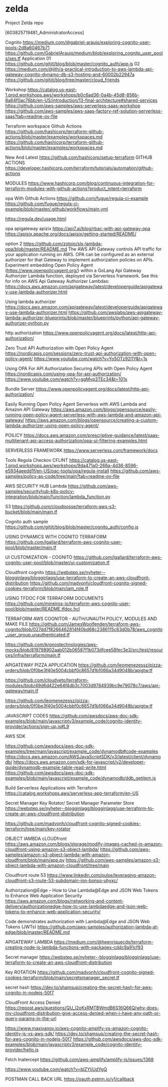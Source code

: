 # zelda
Project Zelda repo


[603825719481_AdministratorAccess]

Cognito
https://medium.com/@gabriel-araujo/exploring-cognito-user-pools-2d8a60467b71
https://github.com/GabrielAraujo/medium/blob/exploring_cognito_user_pools/ses.tf
Application
01
https://github.com/gitjit/blog/blob/master/cognito_auth/app.js
02
https://medium.com/@jith/a-practical-introduction-to-aws-lambda-api-gateway-cognito-dynamo-db-s3-hosting-and-60002b22947a
https://github.com/gitjit/blog/tree/master/cloud_friends

Workshop
https://catalog.us-east-1.prod.workshops.aws/workshops/b0c6ad36-0a4b-45d8-856b-8a64f0ac76bb/en-US/introduction/13-final-architecture#shared-services
https://github.com/aws-samples/aws-serverless-saas-workshop
https://github.com/aws-samples/aws-saas-factory-ref-solution-serverless-saas?tab=readme-ov-file

Terraform workspace Github Actions
https://github.com/hashicorp/terraform-github-actions/blob/master/examples/workspaces.md
https://github.com/hashicorp/terraform-github-actions/blob/master/examples/workspaces.md

New And Latest
https://github.com/hashicorp/setup-terraform
GITHUB ACTIONS
https://developer.hashicorp.com/terraform/tutorials/automation/github-actions

MODULES
https://www.hashicorp.com/blog/continuous-integration-for-terraform-modules-with-github-actions?product_intent=terraform

opa
With Github Actions
https://github.com/fugue/regula-ci-example
https://github.com/fugue/regula-ci-example/blob/master/.github/workflows/main.yml

https://regula.dev/usage.html

opa apigateway
apizix
https://api7.ai/blog/rbac-with-api-gateway-opa
https://apisix.apache.org/docs/apisix/getting-started/README/

option 2
https://github.com/zotoio/sls-lambda-opa/blob/master/README.md
The AWS API Gateway controls API traffic for your application running on AWS. OPA can be configured as an external authorizer for that Gateway to implement authorization policies on APIs.
Experiment embedding Open Policy Agent (https://www.openpolicyagent.org/) within a GoLang Api Gateway Authorizer Lambda function, deployed via Serverless framework. See this for info on AWS Api Gateway Authorizer Lambdas: https://docs.aws.amazon.com/apigateway/latest/developerguide/apigateway-use-lambda-authorizer.html

Using lambda authorizer
https://docs.aws.amazon.com/apigateway/latest/developerguide/apigateway-use-lambda-authorizer.html
https://github.com/awslabs/aws-apigateway-lambda-authorizer-blueprints/blob/master/blueprints/python/api-gateway-authorizer-python.py


http authorization
https://www.openpolicyagent.org/docs/latest/http-api-authorization/

Zero Trust API Authorization with Open Policy Agent
https://nordicapis.com/sessions/zero-trust-api-authorization-with-open-policy-agent/
https://www.youtube.com/watch?v=Yo5OTz92l1Y&t=1s

Using OPA For API Authorization
Securing APIs with Open Policy Agent
https://nordicapis.com/using-opa-for-api-authorization/
https://www.youtube.com/watch?v=ggMyp3TEc34&t=101s

Bundle Server
https://www.openpolicyagent.org/docs/latest/http-api-authorization/

Easily Running Open Policy Agent Serverless with AWS Lambda and Amazon API Gateway
https://aws.amazon.com/blogs/opensource/easily-running-open-policy-agent-serverless-with-aws-lambda-and-amazon-api-gateway/
https://aws.amazon.com/blogs/opensource/creating-a-custom-lambda-authorizer-using-open-policy-agent/

POILICY
https://docs.aws.amazon.com/prescriptive-guidance/latest/saas-multitenant-api-access-authorization/opa-ui-filtering-examples.html

SERVERLESS FRAMEWORK
https://www.serverless.com/framework/docs

Tools
Regula
Checkov
CFLINT
https://catalog.us-east-1.prod.workshops.aws/workshops/9da471a0-266a-4d36-8596-e5934aeedd1f/en-US/pac-tools/opa/regula-install
https://github.com/aws-samples/policy-as-code/tree/main?tab=readme-ov-file

AWS SECURITY HUB Lambda
https://github.com/aws-samples/securityhub-k8s-policy-integration/blob/main/function/lambda_function.py

S3
https://github.com/cloudposse/terraform-aws-s3-bucket/blob/main/main.tf

Cognito auth sample
https://github.com/gitjit/blog/blob/master/cognito_auth/config.js

USING DYNAMICS WITH COGNITO TERRAFORM
https://github.com/lgallard/terraform-aws-cognito-user-pool/blob/master/main.tf

UI CUSTOMIZATION - COGNITO
https://github.com/lgallard/terraform-aws-cognito-user-pool/blob/master/ui-customization.tf

Cloudfront cognito
https://webstep.se/nyheter--blogginlagg/blogginlagg/use-terraform-to-create-an-aws-cloudfront-distribution
https://github.com/madvonh/cloudfront-cognito-signed-cookies-terraform/blob/main/iam_role.tf


USING TFDOC FOR TERRAFORM DOCUMENTS
https://github.com/mineiros-io/terraform-aws-cognito-user-pool/blob/master/README.tfdoc.hcl

TERRAFORM AWS COGNITOR - AUTH/UNAUTH POLICY, MODULES AND MAKE FILE
https://github.com/JamesWoolfenden/terraform-aws-cognito/blob/027dd7f8266462814f40bd68c2386115c63d0b78/aws_cognito_user_group.unauthenticated.tf

https://github.com/kronostechnologies/aws-mocks/blob/819798902aab012b06587f1b073dfcee58fec3e3/src/test/resources/infra/terraform/main.tf

APIGATEWAY PIZZA APPLICATION
https://github.com/leomenezessz/pizza-orders/blob/0f0be3f40e5004cbbf0c8657d1b1066a34d9048b/apigtw.tf

https://github.com/cloudveto/terraform-modules/blob/49d6d422e64f4db3c7003d9784939bc9e79078c7/aws/api-gateway/main.tf

https://github.com/leomenezessz/pizza-orders/blob/0f0be3f40e5004cbbf0c8657d1b1066a34d9048b/apigtw.tf

JAVASCRIPT CODES
https://github.com/awsdocs/aws-doc-sdk-examples/blob/main/javascriptv3/example_code/cognito-identity-provider/actions/sign-up.js#L9


AWS SDK

https://github.com/awsdocs/aws-doc-sdk-examples/tree/main/javascript/example_code/dynamodb#code-examples
https://docs.aws.amazon.com/AWSJavaScriptSDK/v3/latest/client/dynamodb/
https://docs.aws.amazon.com/sdk-for-javascript/v2/developer-guide/dynamodb-example-table-read-write.html
https://github.com/awsdocs/aws-doc-sdk-examples/blob/main/javascript/example_code/dynamodb/ddb_getitem.js


Build Serverless Applications with Terraform
https://catalog.workshops.aws/serverless-app-terraform/en-US

Secret Manager Key Rotator/ Secret Manager Parameter Store
https://webstep.se/nyheter--blogginlagg/blogginlagg/use-terraform-to-create-an-aws-cloudfront-distribution

https://github.com/madvonh/cloudfront-cognito-signed-cookies-terraform/tree/main/key-rotator

OBJECT lAMBDA cLOUDfront
https://aws.amazon.com/blogs/storage/modify-images-cached-in-amazon-cloudfront-using-amazon-s3-object-lambda/
https://github.com/aws-samples/amazon-s3-object-lambda-with-amazon-cloudfront/blob/main/app.py
https://github.com/aws-samples/amazon-s3-object-lambda-with-amazon-cloudfront/tree/main


Cloudfront route 53
https://www.linkedin.com/pulse/leveraging-amazon-cloudfront-s3-route-53-subdomain-jon-bonso-uhyxc/

Authorization@Edge – How to Use Lambda@Edge and JSON Web Tokens to Enhance Web Application Security
https://aws.amazon.com/blogs/networking-and-content-delivery/authorizationedge-how-to-use-lambdaedge-and-json-web-tokens-to-enhance-web-application-security/

Code demonstrates authorization with Lambda@Edge and JSON Web Tokens (JWTs)
https://github.com/aws-samples/authorization-lambda-at-edge/blob/master/README.md

APIGATEWAY LAMBDA
https://medium.com/@heenriquecds/terraform-creating-node-js-lambda-functions-with-packages-cddc9a91cf93

Secret manager
https://webstep.se/nyheter--blogginlagg/blogginlagg/use-terraform-to-create-an-aws-cloudfront-distribution

Key ROTATION
https://github.com/madvonh/cloudfront-cognito-signed-cookies-terraform/blob/main/secretsmanager_secret.tf

secret hash
https://dev.to/shamsup/creating-the-secret-hash-for-aws-cognito-in-nodejs-50f7

CloudFront Access Denied
https://repost.aws/questions/QU_I2oKsRMTBWmdB6S16Q66Q/why-does-my-cloudfront-distribution-give-access-denied-when-i-have-any-path-or-query-params-in-the-url

https://www.maxivanov.io/aws-cognito-amplify-vs-amazon-cognito-identity-js-vs-aws-sdk/
https://dev.to/shamsup/creating-the-secret-hash-for-aws-cognito-in-nodejs-50f7
https://github.com/awsdocs/aws-doc-sdk-examples/blob/main/javascriptv3/example_code/cognito-identity-provider/hello.js

Fetch Inatercept
https://github.com/aws-amplify/amplify-js/issues/1368

https://www.youtube.com/watch?v=blZYIiUdYgQ

POSTMAN CALL BACK URL
https://oauth.pstmn.io/v1/callback